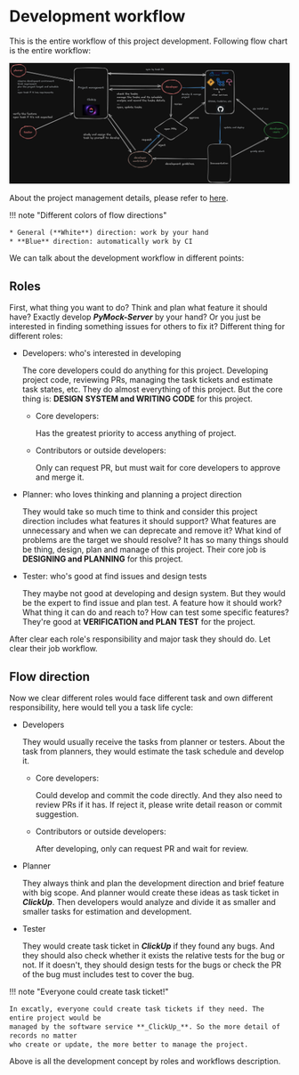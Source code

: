 # Development workflow

This is the entire workflow of this project development. Following flow chart is the entire workflow:

![join in developing - development workflow]

[join in developing - development workflow]: ../../../_images/development/contributing/join_in_developing/development.png

About the project management details, please refer to [here](https://app.clickup.com/9018752317/v/f/90183126979/90182605225).

!!! note "Different colors of flow directions"

    * General (**White**) direction: work by your hand
    * **Blue** direction: automatically work by CI

We can talk about the development workflow in different points:

## Roles

First, what thing you want to do? Think and plan what feature it should have? Exactly develop **_PyMock-Server_** by 
your hand? Or you just be interested in finding something issues for others to fix it? Different thing for different
roles:

* Developers: who's interested in developing

    The core developers could do anything for this project. Developing project code, reviewing PRs, managing the task
    tickets and estimate task states, etc. They do almost everything of this project. But the core thing is: **DESIGN**
    **SYSTEM and WRITING CODE** for this project.

    * Core developers: 
    
        Has the greatest priority to access anything of project.
    
    * Contributors or outside developers: 
    
        Only can request PR, but must wait for core developers to approve and merge it.

* Planner: who loves thinking and planning a project direction

    They would take so much time to think and consider this project direction includes what features it should support?
    What features are unnecessary and when we can deprecate and remove it? What kind of problems are the target we 
    should resolve? It has so many things should be thing, design, plan and manage of this project. Their core job is
    **DESIGNING and PLANNING** for this project.

* Tester: who's good at find issues and design tests

    They maybe not good at developing and design system. But they would be the expert to find issue and plan test. A
    feature how it should work? What thing it can do and reach to? How can test some specific features? They're good 
    at **VERIFICATION and PLAN TEST** for the project.

After clear each role's responsibility and major task they should do. Let clear their job workflow.

## Flow direction

Now we clear different roles would face different task and own different responsibility, here would tell you a task 
life cycle:

* Developers

    They would usually receive the tasks from planner or testers. About the task from planners, they would estimate 
    the task schedule and develop it.

    * Core developers: 
    
        Could develop and commit the code directly. And they also need to review PRs if it has. If reject it, please
        write detail reason or commit suggestion.
    
    * Contributors or outside developers: 
    
        After developing, only can request PR and wait for review.

* Planner

    They always think and plan the development direction and brief feature with big scope. And planner would create these 
    ideas as task ticket in **_ClickUp_**. Then developers would analyze and divide it as smaller and smaller tasks for 
    estimation and development.

* Tester

    They would create task ticket in **_ClickUp_** if they found any bugs. And they should also check whether it exists 
    the relative tests for the bug or not. If it doesn't, they should design tests for the bugs or check the PR of the 
    bug must includes test to cover the bug.

!!! note "Everyone could create task ticket!"

    In excatly, everyone could create task tickets if they need. The entire project would be 
    managed by the software service **_ClickUp_**. So the more detail of records no matter 
    who create or update, the more better to manage the project.

Above is all the development concept by roles and workflows description.
